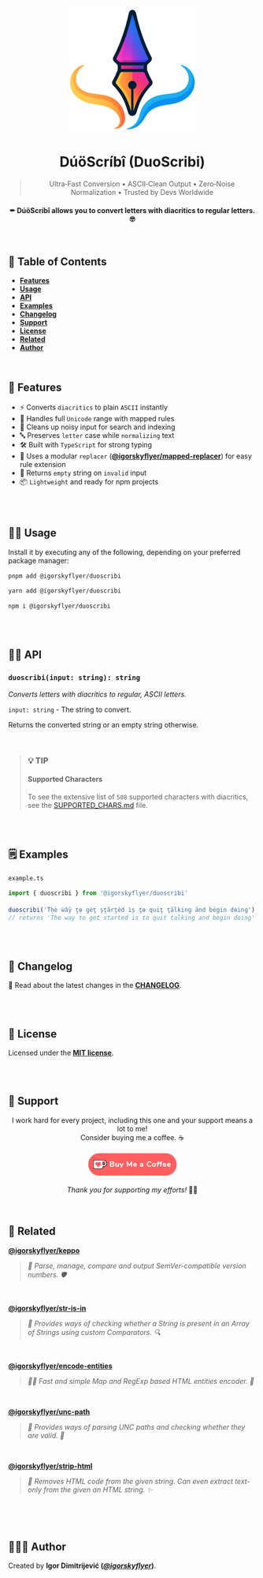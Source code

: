<div align="center">
  <img src="https://raw.githubusercontent.com/igorskyflyer/npm-duoscribi/main/media/duoscribi.png" alt="Icon of DúöScríbî (DuoScribi) - a TypeScript package for converting diacritics to ASCII letters" width="256" height="256">
  <h1>DúöScríbî (DuoScribi)</h1>
</div>

<blockquote align="center">Ultra‑Fast Conversion • ASCII‑Clean Output • Zero‑Noise Normalization • Trusted by Devs Worldwide</blockquote>

<h4 align="center">
  ✒ DúöScríbî allows you to convert letters with diacritics to regular letters. 🤓
</h4>

<br>

## 📃 Table of Contents

- [**Features**](#-features)
- [**Usage**](#-usage)
- [**API**](#-api)
- [**Examples**](#️-examples)
- [**Changelog**](#-changelog)
- [**Support**](#-support)
- [**License**](#-license)
- [**Related**](#-related)
- [**Author**](#-author)

<br>

## 🤖 Features

- ⚡ Converts `diacritics` to plain `ASCII` instantly
- 🧠 Handles full `Unicode` range with mapped rules
- 🧹 Cleans up noisy input for search and indexing
- 🔤 Preserves `letter` case while `normalizing` text
- 🛠 Built with `TypeScript` for strong typing
- 🧩 Uses a modular `replacer` ([**@igorskyflyer/mapped-replacer**](https://www.npmjs.com/package/@igorskyflyer/mapped-replacer)) for easy rule extension
- 🚫 Returns `empty` string on `invalid` input
- 📦 `Lightweight` and ready for npm projects

<br>
<br>

## 🕵🏼 Usage

Install it by executing any of the following, depending on your preferred package manager:

```bash
pnpm add @igorskyflyer/duoscribi
```

```bash
yarn add @igorskyflyer/duoscribi
```

```bash
npm i @igorskyflyer/duoscribi
```

<br>
<br>

## 🤹🏼 API

### `duoscribi(input: string): string`

*Converts letters with diacritics to regular, ASCII letters.*  

`input: string` - The string to convert.

Returns the converted string or an empty string otherwise.

<br>

> ### 💡 TIP
>
> #### Supported Characters
>
> To see the extensive list of `508` supported characters with diacritics, see the [SUPPORTED_CHARS.md](https://github.com/igorskyflyer/npm-duoscribi/blob/main/SUPPORTED_CHARS.md) file.
>

<br>
<br>

## 🗒️ Examples

`example.ts`
```ts
import { duoscribi } from '@igorskyflyer/duoscribi'

duoscribi('Ťḥė ẅâÿ ţɵ ɡėţ șţãrţėd iș ţɵ quiţ ţālkinɡ ānd bėgin dɵinɡ')
// returns 'The way to get started is to quit talking and begin doing'
```

<br>
<br>

## 📝 Changelog

📑 Read about the latest changes in the [**CHANGELOG**](https://github.com/igorskyflyer/npm-duoscribi/blob/main/CHANGELOG.md).

<br>
<br>

## 🪪 License

Licensed under the [**MIT license**](https://github.com/igorskyflyer/npm-duoscribi/blob/main/LICENSE).

<br>
<br>

## 💖 Support

<div align="center">
  I work hard for every project, including this one and your support means a lot to me!
  <br>
  Consider buying me a coffee. ☕
  <br>
  <br>
  <a href="https://ko-fi.com/igorskyflyer" target="_blank"><img src="https://raw.githubusercontent.com/igorskyflyer/igorskyflyer/main/assets/ko-fi.png" alt="Donate to igorskyflyer" width="180" height="46"></a>
  <br>
  <br>
  <em>Thank you for supporting my efforts!</em> 🙏😊
</div>

<br>
<br>

## 🧬 Related

[**@igorskyflyer/keppo**](https://www.npmjs.com/package/@igorskyflyer/keppo)

> _🎡 Parse, manage, compare and output SemVer-compatible version numbers. 🛡_

<br>

[**@igorskyflyer/str-is-in**](https://www.npmjs.com/package/@igorskyflyer/str-is-in)

> _🧵 Provides ways of checking whether a String is present in an Array of Strings using custom Comparators. 🔍_

<br>

[**@igorskyflyer/encode-entities**](https://www.npmjs.com/package/@igorskyflyer/encode-entities)

> _🏃‍♂️ Fast and simple Map and RegExp based HTML entities encoder. 🍁_

<br>

[**@igorskyflyer/unc-path**](https://www.npmjs.com/package/@igorskyflyer/unc-path)

> _🥽 Provides ways of parsing UNC paths and checking whether they are valid. 🎱_

<br>

[**@igorskyflyer/strip-html**](https://www.npmjs.com/package/@igorskyflyer/strip-html)

> _🥞 Removes HTML code from the given string. Can even extract text-only from the given an HTML string. ✨_

<br>
<br>
<br>

## 👨🏻‍💻 Author
Created by **Igor Dimitrijević ([*@igorskyflyer*](https://github.com/igorskyflyer/))**.
